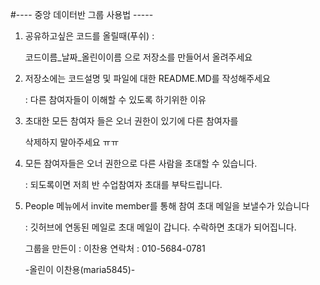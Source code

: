 
#---- 중앙 데이터반 그룹 사용법 -----

1. 공유하고싶은 코드를 올릴때(푸쉬)  : 

   코드이름_날짜_올린이이름 으로 저장소를 만들어서 올려주세요 

2. 저장소에는 코드설명 및 파일에 대한 README.MD를 작성해주세요
   
    : 다른 참여자들이 이해할 수 있도록 하기위한 이유 

3. 초대한 모든 참여자 들은 오너 권한이 있기에 다른 참여자를 
  
    삭제하지 말아주세요 ㅠㅠ 

4. 모든 참여자들은 오너 권한으로 다른 사람을 초대할 수 있습니다.
   
   : 되도록이면 저희 반 수업참여자 초대를 부탁드립니다. 

5. People 메뉴에서 invite member를 통해 참여 초대 메일을 보낼수가 있습니다
  
   : 깃허브에 연동된 메일로 초대 메일이 갑니다. 수락하면 초대가 되어집니다. 
   
   그룹을 만든이 : 이찬용  연락처 : 010-5684-0781  
   
   -올린이 이찬용(maria5845)-
